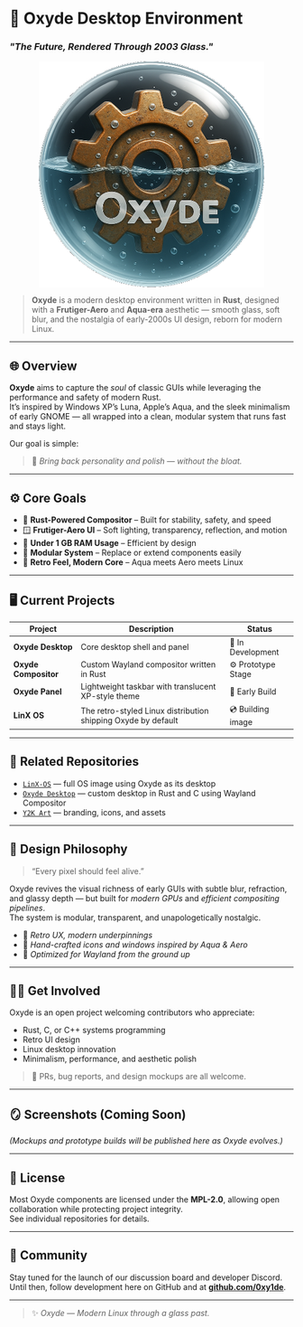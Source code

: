# 🧪 Oxyde Desktop Environment
### *"The Future, Rendered Through 2003 Glass."*

<div align="center" style="display: flex; flex-wrap: wrap; gap: 6px; justify-content: center;">
<img src="https://github.com/0xy1de/Y2K-Art/blob/main/logo2.png" width="400" height="400">
</div>

> **Oxyde** is a modern desktop environment written in **Rust**, designed with a **Frutiger-Aero** and **Aqua-era** aesthetic — smooth glass, soft blur, and the nostalgia of early-2000s UI design, reborn for modern Linux.

---

## 🌐 Overview

**Oxyde** aims to capture the *soul* of classic GUIs while leveraging the performance and safety of modern Rust.  
It’s inspired by Windows XP’s Luna, Apple’s Aqua, and the sleek minimalism of early GNOME — all wrapped into a clean, modular system that runs fast and stays light.  

Our goal is simple:
> 🧊 *Bring back personality and polish — without the bloat.*

---

## ⚙️ Core Goals

- 🦀 **Rust-Powered Compositor** – Built for stability, safety, and speed  
- 🪟 **Frutiger-Aero UI** – Soft lighting, transparency, reflection, and motion  
- 💨 **Under 1 GB RAM Usage** – Efficient by design  
- 🧰 **Modular System** – Replace or extend components easily  
- 🎨 **Retro Feel, Modern Core** – Aqua meets Aero meets Linux  

---

## 🖥️ Current Projects

| Project | Description | Status |
|----------|--------------|--------|
| **Oxyde Desktop** | Core desktop shell and panel | 🧪 In Development |
| **Oxyde Compositor** | Custom Wayland compositor written in Rust | ⚙️ Prototype Stage |
| **Oxyde Panel** | Lightweight taskbar with translucent XP-style theme | 🧱 Early Build |
| **LinX OS** | The retro-styled Linux distribution shipping Oxyde by default | 💿 Building image |

---

## 🧩 Related Repositories

- [`LinX-OS`](https://github.com/0xy1de/LinX-OS) — full OS image using Oxyde as its desktop  
- [`Oxyde Desktop`](https://github.com/0xy1de/Oxyde-Y2K) — custom desktop in Rust and C using Wayland Compositor 
- [`Y2K Art`]([https://github.com/0xy1de/oxyde_art](https://github.com/0xy1de/Y2K-Art)) — branding, icons, and assets

---

## 💾 Design Philosophy

> “Every pixel should feel alive.”

Oxyde revives the visual richness of early GUIs with subtle blur, refraction, and glassy depth — but built for *modern GPUs* and *efficient compositing pipelines*.  
The system is modular, transparent, and unapologetically nostalgic.

- 🧬 *Retro UX, modern underpinnings*  
- 🪩 *Hand-crafted icons and windows inspired by Aqua & Aero*  
- 🧠 *Optimized for Wayland from the ground up*  

---

## 🧑‍💻 Get Involved

Oxyde is an open project welcoming contributors who appreciate:
- Rust, C, or C++ systems programming  
- Retro UI design  
- Linux desktop innovation  
- Minimalism, performance, and aesthetic polish  

> 🧩 PRs, bug reports, and design mockups are all welcome.

---

## 🪞 Screenshots (Coming Soon)
*(Mockups and prototype builds will be published here as Oxyde evolves.)*

---

## 📜 License

Most Oxyde components are licensed under the **MPL-2.0**, allowing open collaboration while protecting project integrity.  
See individual repositories for details.

---

## 💬 Community

Stay tuned for the launch of our discussion board and developer Discord.  
Until then, follow development here on GitHub and at **[github.com/0xy1de](https://github.com/0xy1de)**.

---

> ✨ *Oxyde — Modern Linux through a glass past.*
